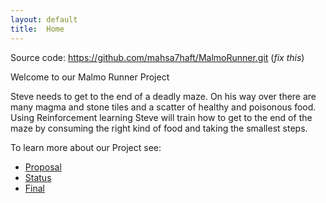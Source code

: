 ```yaml
---
layout: default
title:  Home
---
```


Source code: https://github.com/mahsa7haft/MalmoRunner.git (_fix this_)

Welcome to our Malmo Runner Project

Steve needs to get to the end of a deadly maze. On his way over there are many magma and stone tiles and a scatter of healthy and poisonous food. Using Reinforcement learning Steve will train how to get to the end of the maze by consuming the right kind of food and taking the smallest steps.



To learn more about our Project see:

- [Proposal](proposal.html)
- [Status](status.html)
- [Final](final.html)


